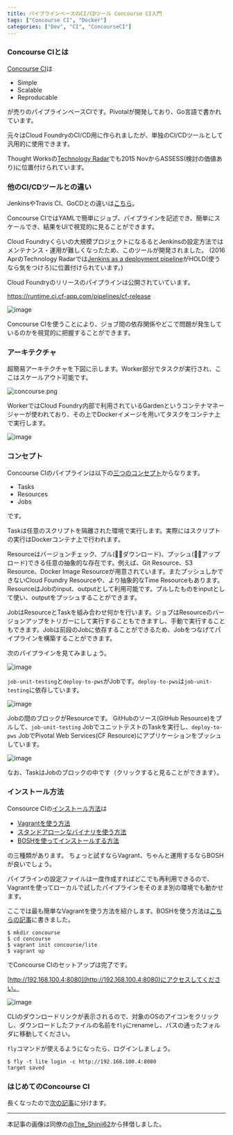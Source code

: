 ```yaml
---
title: パイプラインベースのCI/CDツール Concourse CI入門
tags: ["Concourse CI", "Docker"]
categories: ["Dev", "CI", "ConcourseCI"]
---
```


### Concourse CIとは
[Concourse CI](http://concourse.ci/index.html)は

* Simple
* Scalable
* Reproducable

が売りのパイプラインベースCIです。Pivotalが開発しており、Go言語で書かれています。

元々はCloud FoundryのCI/CD用に作られましたが、単独のCI/CDツールとして汎用的に使用できます。

Thought Worksの[Technology Radar](https://www.thoughtworks.com/radar/tools/concourse-ci)でも2015 NovからASSESS(検討の価値あり)に位置付けられています。

### 他のCI/CDツールとの違い
JenkinsやTravis CI、GoCDとの違いは[こちら](https://concourse.ci/concourse-vs.html)。

Concourse CIではYAMLで簡単にジョブ、パイプラインを記述でき、簡単にスケールでき、結果をUIで視覚的に見ることができます。

Cloud Foundryくらいの大規模プロジェクトになるるとJenkinsの設定方法ではメンテナンス・運用が難しくなったため、このツールが開発されました。
(2016 AprのTechnology Radarでは[Jenkins as a deployment pipeline](https://www.thoughtworks.com/radar/tools/jenkins-as-a-deployment-pipeline)がHOLD(使うなら気をつけろ)に位置付けられています。)

Cloud Foundryのリリースのパイプラインは公開されていています。

https://runtime.ci.cf-app.com/pipelines/cf-release

![image](https://qiita-image-store.s3.amazonaws.com/0/1852/4e14e419-5b1f-75f6-f623-6aac28c9788f.png)

Concourse CIを使うことにより、ジョブ間の依存関係やどこで問題が発生しているのかを視覚的に把握することができます。

### アーキテクチャ

超簡易アーキテクチャを下図に示します。Worker部分でタスクが実行され、ここはスケールアウト可能です。

![concourse.png](https://qiita-image-store.s3.amazonaws.com/0/1852/dd700397-abce-750a-6292-297ad944b18e.png)

WorkerではCloud Foundry内部で利用されているGardenというコンテナマネージャーが使われており、その上でDockerイメージを用いてタスクをコンテナ上で実行します。

![image](https://qiita-image-store.s3.amazonaws.com/0/1852/5a84ee12-2dec-c1f2-863e-1e5650731717.png)

### コンセプト
Concourse CIのパイプラインは以下の[三つのコンセプト](https://concourse.ci/concepts.html)からなります。

* Tasks
* Resources
* Jobs

です。

Taskは任意のスクリプトを隔離された環境で実行します。実際にはスクリプトの実行はDockerコンテナ上で行われます。

Resourceはバージョンチェック、プル(≒ダウンロード)、プッシュ(≒アップロード)できる任意の抽象的な存在です。例えば、Git Resource、S3 Resource、Docker Image Resourceが用意されています。またプッシュしかできないCloud Foundry Resourceや、より抽象的なTime Resourceもあります。
ResourceはJobのinput、outputとして利用可能です。プルしたものをinputとして使い、outputをプッシュすることができます。

JobはResourceとTaskを組み合わせ何かを行います。ジョブはResourceのバージョンアップをトリガーにして実行することもできますし、手動で実行することもできます。Jobは前段のJobに依存することができるため、Jobをつなげてパイプラインを構築することができます。

次のパイプラインを見てみましょう。

![image](https://qiita-image-store.s3.amazonaws.com/0/1852/75558f4b-efd3-6723-bd2e-c7b15c86ee21.png)

`job-unit-testing`と`deploy-to-pws`がJobです。`deploy-to-pws`は`job-unit-testing`に依存しています。

![image](https://qiita-image-store.s3.amazonaws.com/0/1852/4af9d207-cce3-b2d5-e54e-4d1357786a77.png)

Jobの間のブロックがResourceです。
GitHubのソース(GitHub Resource)をプルして、`job-unit-testing` JobでユニットテストのTaskを実行し、`deploy-to-pws` JobでPivotal Web Services(CF Resource)にアプリケーションをプッシュしています。

![image](https://qiita-image-store.s3.amazonaws.com/0/1852/88f68094-4fd5-6f47-59f7-5dca3cc42dda.png)

なお、TaskはJobのブロックの中です（クリックすると見ることができます）。


### インストール方法

Consource CIの[インストール方法](https://concourse.ci/installing.html)は

* [Vagrantを使う方法](https://concourse.ci/vagrant.html)
* [スタンドアローンなバイナリを使う方法](https://concourse.ci/binaries.html)
* [BOSHを使ってインストールする方法](https://concourse.ci/clusters-with-bosh.html)

の三種類があります。
ちょっと試すならVagrant、ちゃんと運用するならBOSHが良いでしょう。

パイプラインの設定ファイルは一度作成すればどこでも再利用できるので、Vagrantを使ってローカルで試したパイプラインをそのまま別の環境でも動かせます。

ここでは最も簡単なVagrantを使う方法を紹介します。BOSHを使う方法は[こちらの記事](https://blog.ik.am/entries/383)に書きました。

``` console
$ mkdir concourse
$ cd concourse
$ vagrant init concourse/lite
$ vagrant up
```

でConcourse CIのセットアップは完了です。

[http://192.168.100.4:8080](http://192.168.100.4:8080)にアクセスしてください。

![image](https://qiita-image-store.s3.amazonaws.com/0/1852/5879dbc5-0442-95a4-5373-907dced86a6e.png)

CLIのダウンロードリンクが表示されるので、対象のOSのアイコンをクリックし、ダウンロードしたファイルの名前を`fly`にrenameし、パスの通ったフォルダに移動してください。

`fly`コマンドが使えるようになったら、ログインしましょう。

``` console
$ fly -t lite login -c http://192.168.100.4:8080
target saved
```

### はじめてのConcourse CI

長くなったので[次の記事](https://blog.ik.am/entries/380)に分けます。

---

本記事の画像は同僚の[@The_Shinji62](https://twitter.com/The_Shinji62)から拝借しました。

